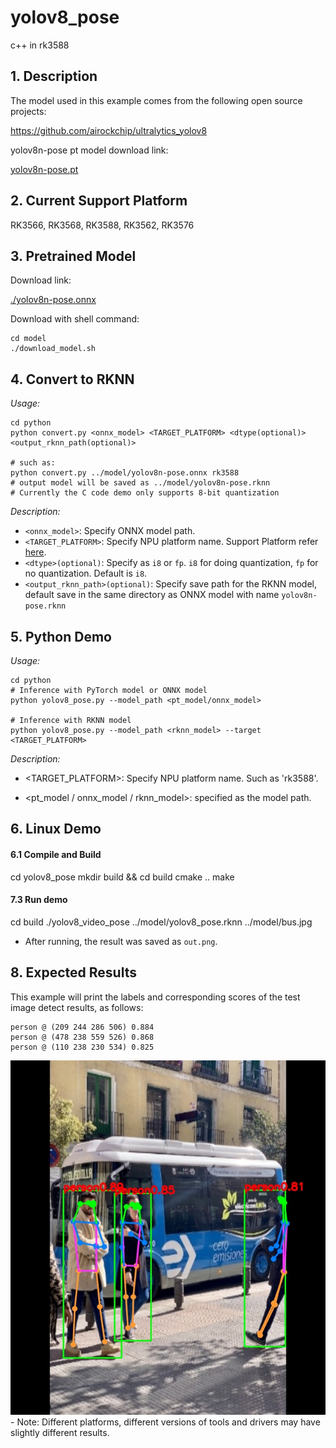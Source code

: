 # yolov8_pose
c++ in rk3588

## 1. Description

The model used in this example comes from the following open source projects:  

https://github.com/airockchip/ultralytics_yolov8

yolov8n-pose pt model download link: 

[yolov8n-pose.pt](https://github.com/ultralytics/assets/releases/download/v8.2.0/yolov8n-pose.pt)<br />


## 2. Current Support Platform

RK3566, RK3568, RK3588, RK3562, RK3576


## 3. Pretrained Model

Download link: 

[./yolov8n-pose.onnx](https://ftrg.zbox.filez.com/v2/delivery/data/95f00b0fc900458ba134f8b180b3f7a1/examples/yolov8_pose/yolov8n-pose.onnx)

Download with shell command:

```
cd model
./download_model.sh
```



## 4. Convert to RKNN

*Usage:*

```shell
cd python
python convert.py <onnx_model> <TARGET_PLATFORM> <dtype(optional)> <output_rknn_path(optional)>

# such as: 
python convert.py ../model/yolov8n-pose.onnx rk3588
# output model will be saved as ../model/yolov8n-pose.rknn
# Currently the C code demo only supports 8-bit quantization
```

*Description:*

- `<onnx_model>`: Specify ONNX model path.
- `<TARGET_PLATFORM>`: Specify NPU platform name. Support Platform refer [here](#2-current-support-platform).
- `<dtype>(optional)`: Specify as `i8` or `fp`. `i8` for doing quantization, `fp` for no quantization. Default is `i8`.
- `<output_rknn_path>(optional)`: Specify save path for the RKNN model, default save in the same directory as ONNX model with name `yolov8n-pose.rknn`



## 5. Python Demo

*Usage:*

```shell
cd python
# Inference with PyTorch model or ONNX model
python yolov8_pose.py --model_path <pt_model/onnx_model>

# Inference with RKNN model
python yolov8_pose.py --model_path <rknn_model> --target <TARGET_PLATFORM>
```
*Description:*
- <TARGET_PLATFORM>: Specify NPU platform name. Such as 'rk3588'.

- <pt_model / onnx_model / rknn_model>: specified as the model path.



## 6. Linux Demo

#### 6.1 Compile and Build

cd yolov8_pose
mkdir build && cd build
cmake ..
make


#### 7.3 Run demo

cd build 
./yolov8_video_pose ../model/yolov8_pose.rknn ../model/bus.jpg

- After running, the result was saved as `out.png`. 




## 8. Expected Results

This example will print the labels and corresponding scores of the test image detect results, as follows:
```
person @ (209 244 286 506) 0.884
person @ (478 238 559 526) 0.868
person @ (110 238 230 534) 0.825

```
<img src="python/result.jpg">

<br>
- Note: Different platforms, different versions of tools and drivers may have slightly different results.

